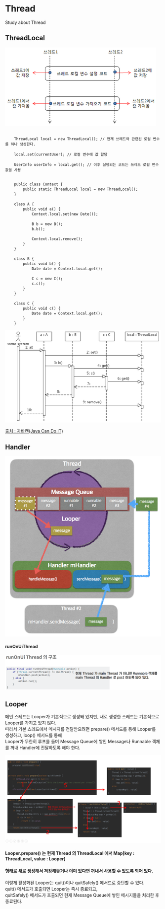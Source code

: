 # Thread
Study about Thread

ThreadLocal
------------

![사진1](https://github.com/JUWON-KEVIN-LEE/Thread/blob/master/img/thread_local.png)
<pre><code>
    ThreadLocal<UserInfo> local = new ThreadLocal<UserInfo>(); // 현재 쓰레드와 관련된 로컬 변수를 하나 생성한다.
    
    local.set(currentUser); // 로컬 변수에 값 할당

    UserInfo userInfo = local.get(); // 이후 실행되는 코드는 쓰레드 로컬 변수 값을 사용
</code></pre>

<pre><code>
    public class Context {
        public static ThreadLocal<Date> local = new ThreadLocal<Date>();
    }

    class A {
        public void a() {
            Context.local.set(new Date());
        
            B b = new B();
            b.b();

            Context.local.remove();
        }
    }

    class B {
        public void b() {
            Date date = Context.local.get();

            C c = new C();
            c.c();
        }
    }

    class C {
        public void c() {
            Date date = Context.local.get();
        }
    }
</code></pre>
![사진2](https://github.com/JUWON-KEVIN-LEE/Thread/blob/master/img/thread_local1.png)

[출처 : 자바캔(Java Can Do IT)](http://javacan.tistory.com/entry/ThreadLocalUsage)

Handler
--------------
![pic](https://github.com/JUWON-KEVIN-LEE/Thread/blob/master/img/handler.png)

#### runOnUiThread
![사진4](https://github.com/JUWON-KEVIN-LEE/Thread/blob/master/img/run_on_ui_thread.png)

Looper
--------------
메인 스레드는 Looper가 기본적으로 생성돼 있지만, 새로 생성한 스레드는 기본적으로 Looper를 가지고 있지 않다. <br>
따라서 기본 스레드에서 메시지를 전달받으려면 prepare() 메서드를 통해 Looper를 생성하고, loop() 메서드를 통해 <br>
Looper가 무한히 루프를 돌며 Message Queue에 쌓인 Message나 Runnable 객체를 꺼내 Handler에 전달하도록 해야 한다.

![사진5](https://github.com/JUWON-KEVIN-LEE/Thread/blob/master/img/looper.png)
#### Looper.prepare() 는 현재 Thread 의 ThreadLocal 에서 Map[key : ThreadLocal, value : Looper] 
#### 형태로 새로 생성해서 저장해놓거나 이미 있다면 꺼내서 사용할 수 있도록 되어 있다.

이렇게 활성화된 Looper는 quit()이나 quitSafely() 메서드로 중단할 수 있다. <br>
quit() 메서드가 호출되면 Looper는 즉시 종료되고, <br>
quitSafely() 메서드가 호출되면 현재 Message Queue에 쌓인 메시지들을 처리한 후 종료된다.


